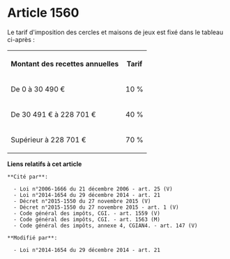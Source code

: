 # Article 1560

Le tarif d'imposition des cercles et maisons de jeux est fixé dans le tableau ci-après :

<table>
    <tbody>
      <tr>
        <th>

Montant des recettes annuelles

</th>
        <th>

Tarif

</th>
      </tr>
      <tr>
        <td>

De 0 à 30 490 €

</td>
        <td align="center">

10 %

</td>
      </tr>
      <tr>
        <td>

De 30 491 € à 228 701 €

</td>
        <td align="center">

40 %

</td>
      </tr>
      <tr>
        <td>

Supérieur à 228 701 €

</td>
        <td align="center">

70 %

</td>
      </tr>
    </tbody>
  </table>

**Liens relatifs à cet article**

	**Cité par**:

	  - Loi n°2006-1666 du 21 décembre 2006 - art. 25 (V)
	  - Loi n°2014-1654 du 29 décembre 2014 - art. 21
	  - Décret n°2015-1550 du 27 novembre 2015 (V)
	  - Décret n°2015-1550 du 27 novembre 2015 - art. 1 (V)
	  - Code général des impôts, CGI. - art. 1559 (V)
	  - Code général des impôts, CGI. - art. 1563 (M)
	  - Code général des impôts, annexe 4, CGIAN4. - art. 147 (V)

	**Modifié par**:

	  - Loi n°2014-1654 du 29 décembre 2014 - art. 21
